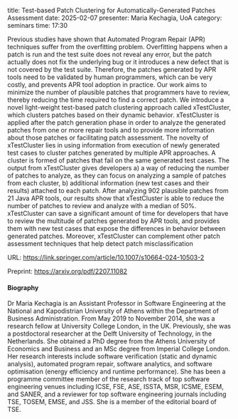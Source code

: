 title: Test-based Patch Clustering for Automatically-Generated Patches Assessment
date: 2025-02-07
presenter: Maria Kechagia, UoA
category: seminars
time: 17:30

Previous studies have shown that Automated Program Repair (APR) techniques
suffer from the overfitting problem. Overfitting happens when a patch is
run and the test suite does not reveal any error, but the patch actually
does not fix the underlying bug or it introduces a new defect that is not
covered by the test suite. Therefore, the patches generated by APR tools
need to be validated by human programmers, which can be very costly, and
prevents APR tool adoption in practice. Our work aims to minimize the
number of plausible patches that programmers have to review, thereby
reducing the time required to find a correct patch. We introduce a novel
light-weight test-based patch clustering approach called xTestCluster,
which clusters patches based on their dynamic behavior. xTestCluster is
applied after the patch generation phase in order to analyze the generated
patches from one or more repair tools and to provide more information
about those patches or facilitating patch assessment. The novelty of
xTestCluster lies in using information from execution of newly generated
test cases to cluster patches generated by multiple APR approaches. A
cluster is formed of patches that fail on the same generated test cases.
The output from xTestCluster gives developers a) a way of reducing the
number of patches to analyze, as they can focus on analyzing a sample of
patches from each cluster, b) additional information (new test cases and
their results) attached to each patch. After analyzing 902 plausible
patches from 21 Java APR tools, our results show that xTestCluster is able
to reduce the number of patches to review and analyze with a median of
50%. xTestCluster can save a significant amount of time for developers
that have to review the multitude of patches generated by APR
tools, and provides them with new test cases that expose the differences
in behavior between generated patches. Moreover, xTestCluster can
complement other patch assessment techniques that help detect patch
misclassification

URL: https://link.springer.com/article/10.1007/s10664-024-10503-2

Preprint: https://arxiv.org/pdf/2207.11082


#### Biography
Dr Maria Kechagia is an Assistant Professor in Software Engineering at the
National and Kapodistrian University of Athens within the Department of
Business Administration. From May 2019 to November 2014, she was a
research fellow at University College London, in the UK. Previously, she
was a postdoctoral researcher at the Delft University of Technology, in
the Netherlands. She obtained a PhD degree from the Athens University of
Economics and Business and an MSc degree from Imperial College London. Her
research interests include software verification (static and dynamic
analysis), automated program repair, software analytics, and software
optimisation (energy efficiency and runtime performance). She has been a
programme committee member of the research track of top software
engineering venues including ICSE, FSE, ASE, ISSTA, MSR, ICSME, ESEM, and
SANER, and a reviewer for top software engineering journals including TSE,
TOSEM, EMSE, and JSS. She is a member of the editorial board of TSE.
